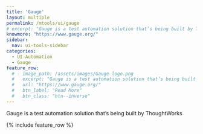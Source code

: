 ```yaml
---
title: 'Gauge'
layout: multiple
permalink: /mtools/ui/gauge
# excerpt: "Gauge is a test automation solution that’s being built by ThoughtWorks"
knowmore: "https://www.gauge.org/"
sidebar:
  nav: ui-tools-sidebar
categories:
  - UI-Automation
  - Gauge
feature_row:
  # - image_path: /assets/images/Gauge logo.png
  #   excerpt: "Gauge is a test automation solution that’s being built by ThoughtWorks"
  #   url: "https://www.gauge.org/"
  #   btn_label: "Read More"
  #   btn_class: "btn--inverse"  
---
```


Gauge is a test automation solution that’s being built by ThoughtWorks

{% include feature_row %}
